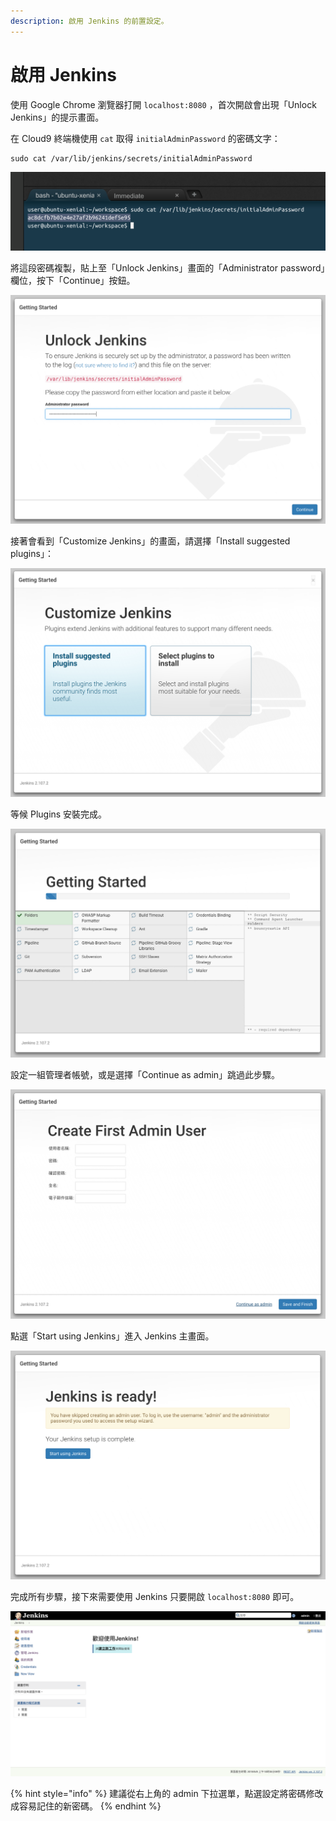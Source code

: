 ```yaml
---
description: 啟用 Jenkins 的前置設定。
---
```


# 啟用 Jenkins

使用 Google Chrome 瀏覽器打開 `localhost:8080` ，首次開啟會出現「Unlock Jenkins」的提示畫面。

在 Cloud9 終端機使用 `cat` 取得 `initialAdminPassword` 的密碼文字：

```text
sudo cat /var/lib/jenkins/secrets/initialAdminPassword
```

![](.gitbook/assets/image%20%2815%29.png)

將這段密碼複製，貼上至「Unlock Jenkins」畫面的「Administrator password」欄位，按下「Continue」按鈕。

![](.gitbook/assets/image%20%2842%29.png)

接著會看到「Customize Jenkins」的畫面，請選擇「Install suggested plugins」：

![](.gitbook/assets/image%20%2853%29.png)

等候 Plugins 安裝完成。

![](.gitbook/assets/image%20%2829%29.png)

設定一組管理者帳號，或是選擇「Continue as admin」跳過此步驟。

![](.gitbook/assets/image%20%2823%29.png)

點選「Start using Jenkins」進入 Jenkins 主畫面。

![](.gitbook/assets/image%20%2888%29.png)

完成所有步驟，接下來需要使用 Jenkins 只要開啟 `localhost:8080` 即可。

![](.gitbook/assets/image%20%2824%29.png)

{% hint style="info" %}
建議從右上角的 admin 下拉選單，點選設定將密碼修改成容易記住的新密碼。
{% endhint %}



